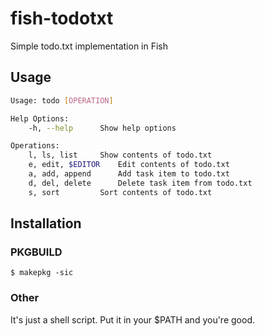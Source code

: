 # fish-todotxt
Simple todo.txt implementation in Fish

## Usage
```bash
Usage: todo [OPERATION]

Help Options:
	-h, --help		Show help options

Operations:
	l, ls, list		Show contents of todo.txt
	e, edit, $EDITOR	Edit contents of todo.txt
	a, add, append		Add task item to todo.txt
	d, del, delete		Delete task item from todo.txt
	s, sort			Sort contents of todo.txt
```

## Installation
### PKGBUILD
`$ makepkg -sic`
### Other
It's just a shell script. Put it in your $PATH and you're good.
